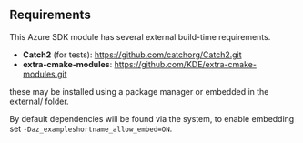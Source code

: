 
## Requirements

This Azure SDK module has several external build-time requirements.

- **Catch2** (for tests): https://github.com/catchorg/Catch2.git
- **extra-cmake-modules**: https://github.com/KDE/extra-cmake-modules.git

these may be installed using a package manager or embedded in the external/ folder.

By default dependencies will be found via the system, to enable embedding set
`-Daz_exampleshortname_allow_embed=ON`.
